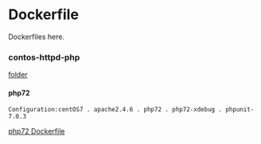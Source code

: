 # Dockerfile
Dockerfiles here.

### contos-httpd-php
    
[folder](https://github.com/cruisechang/Dockerfile/tree/master/centos-httpd-php)
#### php72 
    Configuration:centOS7 . apache2.4.6 . php72 . php72-xdebug . phpunit-7.0.3
[php72 Dockerfile](https://github.com/cruisechang/Dockerfile/blob/master/centos-httpd-php/php72/Dockerfile)

